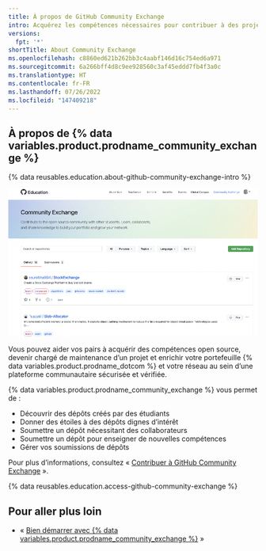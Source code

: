 ```yaml
---
title: À propos de GitHub Community Exchange
intro: Acquérez les compétences nécessaires pour contribuer à des projets open source et développer votre propre portefeuille avec {% data variables.product.prodname_community_exchange %}.
versions:
  fpt: '*'
shortTitle: About Community Exchange
ms.openlocfilehash: c8860ed621b262bb3c4aabf146d16c754ed6a971
ms.sourcegitcommit: 6a266bff4d8c9ee928560c3af45eddd7fb4f3a0c
ms.translationtype: HT
ms.contentlocale: fr-FR
ms.lasthandoff: 07/26/2022
ms.locfileid: "147409218"
---
```

## <a name="about--data-variablesproductprodname_community_exchange-"></a>À propos de {% data variables.product.prodname_community_exchange %}

{% data reusables.education.about-github-community-exchange-intro %}

![Capture d’écran de la page Community Exchange](/assets/images/help/education/community-exchange-page.png)

Vous pouvez aider vos pairs à acquérir des compétences open source, devenir chargé de maintenance d’un projet et enrichir votre portefeuille {% data variables.product.prodname_dotcom %} et votre réseau au sein d’une plateforme communautaire sécurisée et vérifiée.

{% data variables.product.prodname_community_exchange %} vous permet de :
- Découvrir des dépôts créés par des étudiants
- Donner des étoiles à des dépôts dignes d’intérêt
- Soumettre un dépôt nécessitant des collaborateurs
- Soumettre un dépôt pour enseigner de nouvelles compétences
- Gérer vos soumissions de dépôts

Pour plus d’informations, consultez « [Contribuer à GitHub Community Exchange](/education/contribute-with-github-community-exchange) ».

{% data reusables.education.access-github-community-exchange %}

## <a name="further-reading"></a>Pour aller plus loin

- « [Bien démarrer avec {% data variables.product.prodname_community_exchange %}](/education/contribute-with-github-community-exchange/getting-started-with-github-community-exchange) »
